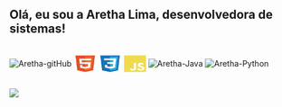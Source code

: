 ## Olá, eu sou a Aretha Lima, desenvolvedora de sistemas!  


<div style="display: inline_block"><br>

  <img align="center" alt="Aretha-gitHub" height="30" width="40" src="https://raw.githubusercontent.com/jmnote/z-icons/master/svg/github.svg">
  <img align="center" alt="Aretha-HTML" height="30" width="40" src="https://raw.githubusercontent.com/devicons/devicon/master/icons/html5/html5-original.svg">
  <img align="center" alt="Aretha-CSS" height="30" width="40" src="https://raw.githubusercontent.com/devicons/devicon/master/icons/css3/css3-original.svg">
  <img align="center" alt="Aretha-Js" height="30" width="40" src="https://raw.githubusercontent.com/devicons/devicon/master/icons/javascript/javascript-plain.svg">
  <img align="center" alt="Aretha-Java" height="30" width="40" src="https://raw.githubusercontent.com/jmnote/z-icons/master/svg/java.svg">
  <img align="center" alt="Aretha-Python" height="30" width="35" src="https://raw.githubusercontent.com/jmnote/z-icons/master/svg/python.svg">

</div>
  
  ##
 
<div> 
  <a href="https://www.linkedin.com/in/aretha-lima-giacon/" target="_blank"><img src="https://img.shields.io/badge/-LinkedIn-%230077B5?style=for-the-badge&logo=linkedin&logoColor=white" target="_blank"></a> 
</div>

   
  
  
